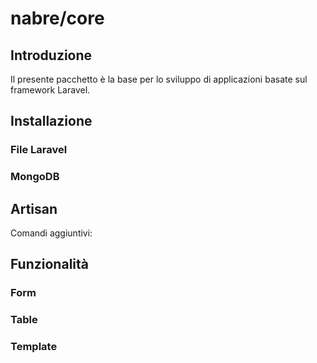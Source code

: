 # nabre/core
## Introduzione
Il presente pacchetto è la base per lo sviluppo di applicazioni basate sul framework Laravel.
## Installazione

### File Laravel

### MongoDB

## Artisan
Comandi aggiuntivi:

## Funzionalità
### Form
### Table
### Template